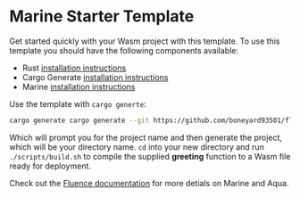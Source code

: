 # Marine Starter Template

Get started quickly with your Wasm project with this template.
To use this template you should have the following components available:

* Rust [installation instructions](https://www.rust-lang.org/tools/install)
* Cargo Generate [installation instructions](https://github.com/cargo-generate/cargo-generate#installation)
* Marine [installation instructions](https://github.com/cargo-generate/cargo-generate#installation)

Use the template with `cargo generte`:

```bash
cargo generate cargo generate --git https://github.com/boneyard93501/fluence-template.git
```

Which will prompt you for the project name and then generate the project, which will be your directory name. `cd` into your new directory and run `./scripts/build.sh` to compile the supplied __greeting__ function to a Wasm file ready for deployment.

Check out the [Fluence documentation](https://doc.fluence.dev/docs/) for more detials on Marine and Aqua.
